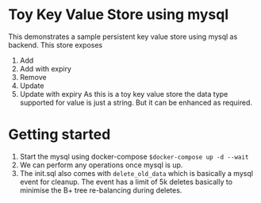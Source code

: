 # Toy Key Value Store using mysql
This demonstrates a sample persistent key value store using mysql as backend. This store exposes
1. Add 
2. Add with expiry
3. Remove
4. Update
5. Update with expiry
As this is a toy key value store the data type supported for value is just a string. But it can be
enhanced as required.


# Getting started
1. Start the mysql using docker-compose `$docker-compose up -d --wait`
2. We can perform any operations once mysql is up.
3. The init.sql also comes with `delete_old_data` which is basically a mysql event for cleanup.
    The event has a limit of 5k deletes basically to minimise the B+ tree re-balancing during deletes.